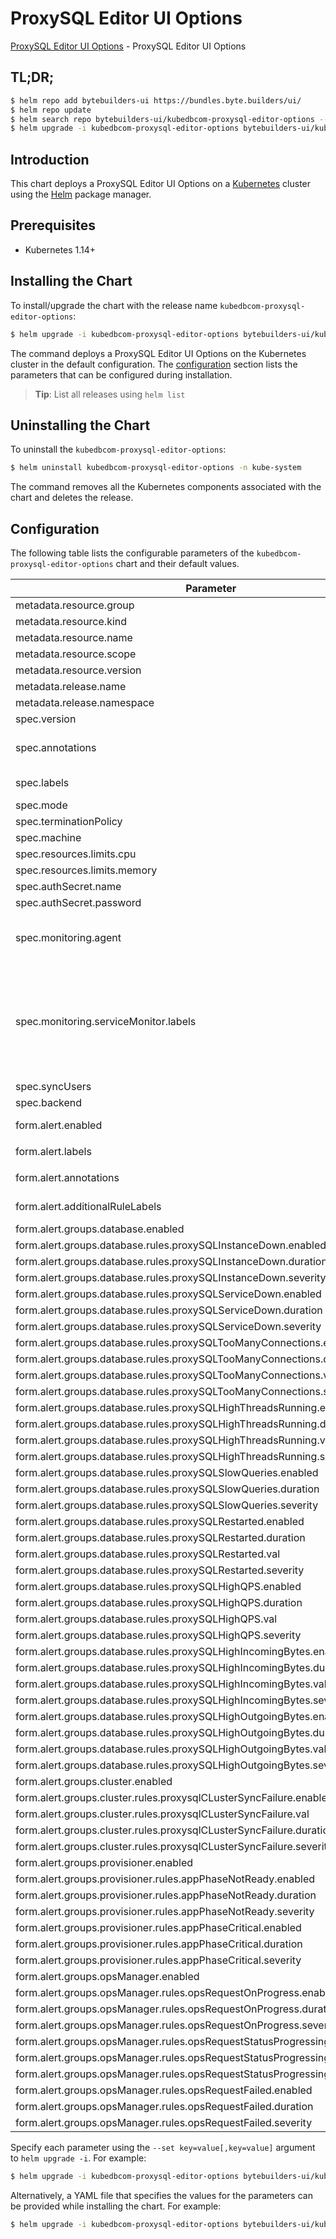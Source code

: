 # ProxySQL Editor UI Options

[ProxySQL Editor UI Options](https://byte.builders) - ProxySQL Editor UI Options

## TL;DR;

```bash
$ helm repo add bytebuilders-ui https://bundles.byte.builders/ui/
$ helm repo update
$ helm search repo bytebuilders-ui/kubedbcom-proxysql-editor-options --version=v0.4.14
$ helm upgrade -i kubedbcom-proxysql-editor-options bytebuilders-ui/kubedbcom-proxysql-editor-options -n kube-system --create-namespace --version=v0.4.14
```

## Introduction

This chart deploys a ProxySQL Editor UI Options on a [Kubernetes](http://kubernetes.io) cluster using the [Helm](https://helm.sh) package manager.

## Prerequisites

- Kubernetes 1.14+

## Installing the Chart

To install/upgrade the chart with the release name `kubedbcom-proxysql-editor-options`:

```bash
$ helm upgrade -i kubedbcom-proxysql-editor-options bytebuilders-ui/kubedbcom-proxysql-editor-options -n kube-system --create-namespace --version=v0.4.14
```

The command deploys a ProxySQL Editor UI Options on the Kubernetes cluster in the default configuration. The [configuration](#configuration) section lists the parameters that can be configured during installation.

> **Tip**: List all releases using `helm list`

## Uninstalling the Chart

To uninstall the `kubedbcom-proxysql-editor-options`:

```bash
$ helm uninstall kubedbcom-proxysql-editor-options -n kube-system
```

The command removes all the Kubernetes components associated with the chart and deletes the release.

## Configuration

The following table lists the configurable parameters of the `kubedbcom-proxysql-editor-options` chart and their default values.

|                                   Parameter                                   |                                                                                Description                                                                                |                     Default                      |
|-------------------------------------------------------------------------------|---------------------------------------------------------------------------------------------------------------------------------------------------------------------------|--------------------------------------------------|
| metadata.resource.group                                                       |                                                                                                                                                                           | <code>kubedb.com</code>                          |
| metadata.resource.kind                                                        |                                                                                                                                                                           | <code>ProxySQL</code>                            |
| metadata.resource.name                                                        |                                                                                                                                                                           | <code>proxysqls</code>                           |
| metadata.resource.scope                                                       |                                                                                                                                                                           | <code>Namespaced</code>                          |
| metadata.resource.version                                                     |                                                                                                                                                                           | <code>v1alpha2</code>                            |
| metadata.release.name                                                         | Release name                                                                                                                                                              | <code>""</code>                                  |
| metadata.release.namespace                                                    | Release namespace                                                                                                                                                         | <code>""</code>                                  |
| spec.version                                                                  | List options                                                                                                                                                              | <code>2.3.2-debian</code>                        |
| spec.annotations                                                              | Annotations to add to the database custom resource                                                                                                                        | <code>{}</code>                                  |
| spec.labels                                                                   | Labels to add to all the template objects                                                                                                                                 | <code>{}</code>                                  |
| spec.mode                                                                     | Standalone, Cluster                                                                                                                                                       | <code>Cluster</code>                             |
| spec.terminationPolicy                                                        |                                                                                                                                                                           | <code>WipeOut</code>                             |
| spec.machine                                                                  |                                                                                                                                                                           | <code>""</code>                                  |
| spec.resources.limits.cpu                                                     |                                                                                                                                                                           | <code>500m</code>                                |
| spec.resources.limits.memory                                                  |                                                                                                                                                                           | <code>1Gi</code>                                 |
| spec.authSecret.name                                                          |                                                                                                                                                                           | <code>""</code>                                  |
| spec.authSecret.password                                                      |                                                                                                                                                                           | <code>""</code>                                  |
| spec.monitoring.agent                                                         | Name of monitoring agent (one of "prometheus.io", "prometheus.io/operator", "prometheus.io/builtin")                                                                      | <code>prometheus.io/operator</code>              |
| spec.monitoring.serviceMonitor.labels                                         | Specify the labels for ServiceMonitor. Prometheus crd will select ServiceMonitor using these labels. Only usable when monitoring agent is `prometheus.io/webhook server`. | <code>{}</code>                                  |
| spec.syncUsers                                                                |                                                                                                                                                                           | <code>false</code>                               |
| spec.backend                                                                  |                                                                                                                                                                           | <code>""</code>                                  |
| form.alert.enabled                                                            | # Enable PrometheusRule alerts                                                                                                                                            | <code>true</code>                                |
| form.alert.labels                                                             | # Labels for default rules                                                                                                                                                | <code>{"release":"kube-prometheus-stack"}</code> |
| form.alert.annotations                                                        | # Annotations for default rules                                                                                                                                           | <code>{}</code>                                  |
| form.alert.additionalRuleLabels                                               | # Additional labels for PrometheusRule alerts                                                                                                                             | <code>{}</code>                                  |
| form.alert.groups.database.enabled                                            |                                                                                                                                                                           | <code>true</code>                                |
| form.alert.groups.database.rules.proxySQLInstanceDown.enabled                 |                                                                                                                                                                           | <code>true</code>                                |
| form.alert.groups.database.rules.proxySQLInstanceDown.duration                |                                                                                                                                                                           | <code>"0m"</code>                                |
| form.alert.groups.database.rules.proxySQLInstanceDown.severity                |                                                                                                                                                                           | <code>critical</code>                            |
| form.alert.groups.database.rules.proxySQLServiceDown.enabled                  |                                                                                                                                                                           | <code>true</code>                                |
| form.alert.groups.database.rules.proxySQLServiceDown.duration                 |                                                                                                                                                                           | <code>"0m"</code>                                |
| form.alert.groups.database.rules.proxySQLServiceDown.severity                 |                                                                                                                                                                           | <code>critical</code>                            |
| form.alert.groups.database.rules.proxySQLTooManyConnections.enabled           |                                                                                                                                                                           | <code>true</code>                                |
| form.alert.groups.database.rules.proxySQLTooManyConnections.duration          |                                                                                                                                                                           | <code>"2m"</code>                                |
| form.alert.groups.database.rules.proxySQLTooManyConnections.val               |                                                                                                                                                                           | <code>80</code>                                  |
| form.alert.groups.database.rules.proxySQLTooManyConnections.severity          |                                                                                                                                                                           | <code>warning</code>                             |
| form.alert.groups.database.rules.proxySQLHighThreadsRunning.enabled           |                                                                                                                                                                           | <code>true</code>                                |
| form.alert.groups.database.rules.proxySQLHighThreadsRunning.duration          |                                                                                                                                                                           | <code>"2m"</code>                                |
| form.alert.groups.database.rules.proxySQLHighThreadsRunning.val               |                                                                                                                                                                           | <code>60</code>                                  |
| form.alert.groups.database.rules.proxySQLHighThreadsRunning.severity          |                                                                                                                                                                           | <code>warning</code>                             |
| form.alert.groups.database.rules.proxySQLSlowQueries.enabled                  |                                                                                                                                                                           | <code>true</code>                                |
| form.alert.groups.database.rules.proxySQLSlowQueries.duration                 |                                                                                                                                                                           | <code>"2m"</code>                                |
| form.alert.groups.database.rules.proxySQLSlowQueries.severity                 |                                                                                                                                                                           | <code>warning</code>                             |
| form.alert.groups.database.rules.proxySQLRestarted.enabled                    |                                                                                                                                                                           | <code>true</code>                                |
| form.alert.groups.database.rules.proxySQLRestarted.duration                   |                                                                                                                                                                           | <code>"0m"</code>                                |
| form.alert.groups.database.rules.proxySQLRestarted.val                        |                                                                                                                                                                           | <code>60</code>                                  |
| form.alert.groups.database.rules.proxySQLRestarted.severity                   |                                                                                                                                                                           | <code>warning</code>                             |
| form.alert.groups.database.rules.proxySQLHighQPS.enabled                      |                                                                                                                                                                           | <code>true</code>                                |
| form.alert.groups.database.rules.proxySQLHighQPS.duration                     |                                                                                                                                                                           | <code>"0m"</code>                                |
| form.alert.groups.database.rules.proxySQLHighQPS.val                          |                                                                                                                                                                           | <code>1000</code>                                |
| form.alert.groups.database.rules.proxySQLHighQPS.severity                     |                                                                                                                                                                           | <code>critical</code>                            |
| form.alert.groups.database.rules.proxySQLHighIncomingBytes.enabled            |                                                                                                                                                                           | <code>true</code>                                |
| form.alert.groups.database.rules.proxySQLHighIncomingBytes.duration           |                                                                                                                                                                           | <code>"0m"</code>                                |
| form.alert.groups.database.rules.proxySQLHighIncomingBytes.val                |                                                                                                                                                                           | <code>1048576 # 1MB</code>                       |
| form.alert.groups.database.rules.proxySQLHighIncomingBytes.severity           |                                                                                                                                                                           | <code>critical</code>                            |
| form.alert.groups.database.rules.proxySQLHighOutgoingBytes.enabled            |                                                                                                                                                                           | <code>true</code>                                |
| form.alert.groups.database.rules.proxySQLHighOutgoingBytes.duration           |                                                                                                                                                                           | <code>"0m"</code>                                |
| form.alert.groups.database.rules.proxySQLHighOutgoingBytes.val                |                                                                                                                                                                           | <code>1048576 # 1MB</code>                       |
| form.alert.groups.database.rules.proxySQLHighOutgoingBytes.severity           |                                                                                                                                                                           | <code>critical</code>                            |
| form.alert.groups.cluster.enabled                                             |                                                                                                                                                                           | <code>true</code>                                |
| form.alert.groups.cluster.rules.proxysqlCLusterSyncFailure.enabled            |                                                                                                                                                                           | <code>true</code>                                |
| form.alert.groups.cluster.rules.proxysqlCLusterSyncFailure.val                |                                                                                                                                                                           | <code>0.1</code>                                 |
| form.alert.groups.cluster.rules.proxysqlCLusterSyncFailure.duration           |                                                                                                                                                                           | <code>"5m"</code>                                |
| form.alert.groups.cluster.rules.proxysqlCLusterSyncFailure.severity           |                                                                                                                                                                           | <code>warning</code>                             |
| form.alert.groups.provisioner.enabled                                         |                                                                                                                                                                           | <code>true</code>                                |
| form.alert.groups.provisioner.rules.appPhaseNotReady.enabled                  |                                                                                                                                                                           | <code>true</code>                                |
| form.alert.groups.provisioner.rules.appPhaseNotReady.duration                 |                                                                                                                                                                           | <code>"1m"</code>                                |
| form.alert.groups.provisioner.rules.appPhaseNotReady.severity                 |                                                                                                                                                                           | <code>critical</code>                            |
| form.alert.groups.provisioner.rules.appPhaseCritical.enabled                  |                                                                                                                                                                           | <code>true</code>                                |
| form.alert.groups.provisioner.rules.appPhaseCritical.duration                 |                                                                                                                                                                           | <code>"15m"</code>                               |
| form.alert.groups.provisioner.rules.appPhaseCritical.severity                 |                                                                                                                                                                           | <code>warning</code>                             |
| form.alert.groups.opsManager.enabled                                          |                                                                                                                                                                           | <code>true</code>                                |
| form.alert.groups.opsManager.rules.opsRequestOnProgress.enabled               |                                                                                                                                                                           | <code>true</code>                                |
| form.alert.groups.opsManager.rules.opsRequestOnProgress.duration              |                                                                                                                                                                           | <code>"0m"</code>                                |
| form.alert.groups.opsManager.rules.opsRequestOnProgress.severity              |                                                                                                                                                                           | <code>info</code>                                |
| form.alert.groups.opsManager.rules.opsRequestStatusProgressingToLong.enabled  |                                                                                                                                                                           | <code>true</code>                                |
| form.alert.groups.opsManager.rules.opsRequestStatusProgressingToLong.duration |                                                                                                                                                                           | <code>"30m"</code>                               |
| form.alert.groups.opsManager.rules.opsRequestStatusProgressingToLong.severity |                                                                                                                                                                           | <code>critical</code>                            |
| form.alert.groups.opsManager.rules.opsRequestFailed.enabled                   |                                                                                                                                                                           | <code>true</code>                                |
| form.alert.groups.opsManager.rules.opsRequestFailed.duration                  |                                                                                                                                                                           | <code>"0m"</code>                                |
| form.alert.groups.opsManager.rules.opsRequestFailed.severity                  |                                                                                                                                                                           | <code>critical</code>                            |


Specify each parameter using the `--set key=value[,key=value]` argument to `helm upgrade -i`. For example:

```bash
$ helm upgrade -i kubedbcom-proxysql-editor-options bytebuilders-ui/kubedbcom-proxysql-editor-options -n kube-system --create-namespace --version=v0.4.14 --set metadata.resource.group=kubedb.com
```

Alternatively, a YAML file that specifies the values for the parameters can be provided while
installing the chart. For example:

```bash
$ helm upgrade -i kubedbcom-proxysql-editor-options bytebuilders-ui/kubedbcom-proxysql-editor-options -n kube-system --create-namespace --version=v0.4.14 --values values.yaml
```
